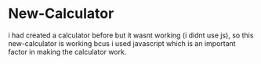 # New-Calculator
i had created a calculator before but it wasnt working (i didnt use js),
so this new-calculator is working bcus i used javascript which is an important factor in making the calculator work.
